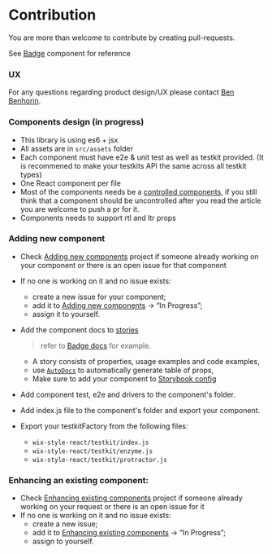 # Contribution

You are more than welcome to contribute by creating pull-requests.

See [Badge](https://github.com/wix/wix-style-react/blob/master/src/Badge/Badge.js) component for reference

### UX

For any questions regarding product design/UX please contact [Ben Benhorin](https://wix.slack.com/messages/@benb).

### Components design (in progress)

* This library is using es6 + jsx
* All assets are in `src/assets` folder
* Each component must have e2e & unit test as well as testkit provided. (It is recommened to make your testkits API the same across all testkit types)
* One React component per file
* Most of the components needs be a [controlled components](https://goshakkk.name/controlled-vs-uncontrolled-inputs-react/), if you still think that a component should be uncontrolled after you read the article you are welcome to push a pr for it.
* Components needs to support rtl and ltr props

### Adding new component

* Check [Adding new components](https://github.com/wix/wix-style-react/projects/1) project if someone already working on your component or there is an open issue for that component
* If no one is working on it and no issue exists:
    * create a new issue for your component;
    * add it to [Adding new components](https://github.com/wix/wix-style-react/projects/1) -> “In Progress”;
    * assign it to yourself.
* Add the component docs to [stories](https://github.com/wix/wix-style-react/tree/master/stories)

    > refer to [Badge docs](https://github.com/wix/wix-style-react/blob/master/stories/Badge/index.js) for example.

    * A story consists of properties, usage examples and code examples, 
    * use [`AutoDocs`](https://wix.github.io/wix-style-react/?selectedKind=Introduction&selectedStory=AutoDocs&full=0&down=0&left=1&panelRight=0) to automatically generate table of props,
    * Make sure to add your component to [Storybook config](https://github.com/wix/wix-style-react/blob/master/.storybook/config.js)
* Add component test, e2e and drivers to the component's folder.
* Add index.js file to the component's folder and export your component.
* Export your testkitFactory from the following files:
    * `wix-style-react/testkit/index.js`
    * `wix-style-react/testkit/enzyme.js`
    * `wix-style-react/testkit/protractor.js`


### Enhancing an existing component:

* Check [Enhancing existing components](https://github.com/wix/wix-style-react/projects/2) project if someone already working on your request or there is an open issue for it
* If no one is working on it and no issue exists:
    * create a new issue;
    * add it to [Enhancing existing components](https://github.com/wix/wix-style-react/projects/2) -> “In Progress”;
    * assign to yourself.
